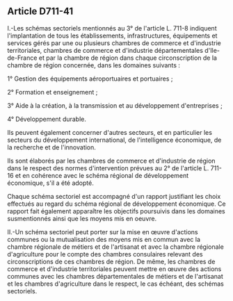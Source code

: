 Article D711-41
----
I.-Les schémas sectoriels mentionnés au 3° de l'article L. 711-8 indiquent
l'implantation de tous les établissements, infrastructures, équipements et
services gérés par une ou plusieurs chambres de commerce et d'industrie
territoriales, chambres de commerce et d'industrie départementales
d'Ile-de-France et par la chambre de région dans chaque circonscription de la
chambre de région concernée, dans les domaines suivants :

1° Gestion des équipements aéroportuaires et portuaires ;

2° Formation et enseignement ;

3° Aide à la création, à la transmission et au développement d'entreprises ;

4° Développement durable.

Ils peuvent également concerner d'autres secteurs, et en particulier les
secteurs du développement international, de l'intelligence économique, de la
recherche et de l'innovation.

Ils sont élaborés par les chambres de commerce et d'industrie de région dans le
respect des normes d'intervention prévues au 2° de l'article L. 711-16 et en
cohérence avec le schéma régional de développement économique, s'il a été
adopté.

Chaque schéma sectoriel est accompagné d'un rapport justifiant les choix
effectués au regard du schéma régional de développement économique. Ce rapport
fait également apparaître les objectifs poursuivis dans les domaines
susmentionnés ainsi que les moyens mis en oeuvre.

II.-Un schéma sectoriel peut porter sur la mise en œuvre d'actions communes ou
la mutualisation des moyens mis en commun avec la chambre régionale de métiers
et de l'artisanat et avec la chambre régionale d'agriculture pour le compte des
chambres consulaires relevant des circonscriptions de ces chambres de région. De
même, les chambres de commerce et d'industrie territoriales peuvent mettre en
œuvre des actions communes avec les chambres départementales de métiers et de
l'artisanat et les chambres d'agriculture dans le respect, le cas échéant, des
schémas sectoriels.

